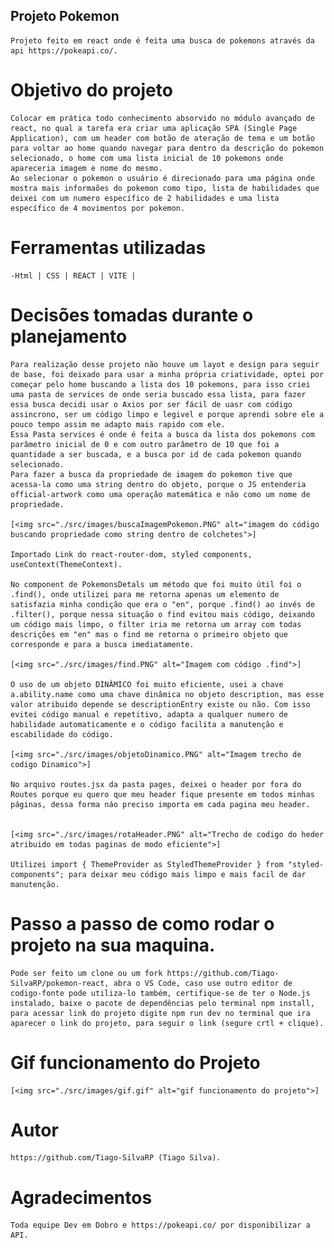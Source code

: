 ## Projeto Pokemon 

    Projeto feito em react onde é feita uma busca de pokemons através da api https://pokeapi.co/.

# Objetivo do projeto

    Colocar em prática todo conhecimento absorvido no módulo avançado de react, no qual a tarefa era criar uma aplicação SPA (Single Page Application), com um header com botão de ateração de tema e um botão para voltar ao home quando navegar para dentro da descrição do pokemon selecionado, o home com uma lista inicial de 10 pokemons onde apareceria imagem e nome do mesmo.
    Ao selecionar o pokemon o usuário é direcionado para uma página onde mostra mais informaões do pokemon como tipo, lista de habilidades que deixei com um numero específico de 2 habilidades e uma lista específico de 4 movimentos por pokemon.

# Ferramentas utilizadas

    -Html | CSS | REACT | VITE |

# Decisões tomadas durante o planejamento

    Para realização desse projeto não houve um layot e design para seguir de base, foi deixado para usar a minha própria criatividade, optei por começar pelo home buscando a lista dos 10 pokemons, para isso criei uma pasta de services de onde seria buscado essa lista, para fazer essa busca decidi usar o Axios por ser fácil de uasr com código assincrono, ser um código limpo e legivel e porque aprendi sobre ele a pouco tempo assim me adapto mais rapido com ele.
    Essa Pasta services é onde é feita a busca da lista dos pokemons com parâmetro inicial de 0 e com outro parâmetro de 10 que foi a quantidade a ser buscada, e a busca por id de cada pokemon quando selecionado.
    Para fazer a busca da propriedade de imagem do pokemon tive que acessa-la como uma string dentro do objeto, porque o JS entenderia official-artwork como uma operação matemática e não como um nome de propriedade.

    [<img src="./src/images/buscaImagemPokemon.PNG" alt="imagem do código buscando propriedade como string dentro de colchetes">]

    Importado Link do react-router-dom, styled components, useContext(ThemeContext).

    No component de PokemonsDetals um método que foi muito útil foi o .find(), onde utilizei para me retorna apenas um elemento de satisfazia minha condição que era o "en", porque .find() ao invés de .filter(), porque nessa situação o find evitou mais código, deixando um código mais limpo, o filter iria me retorna um array com todas descrições em "en" mas o find me retorna o primeiro objeto que corresponde e para a busca imediatamente.

    [<img src="./src/images/find.PNG" alt="Imagem com código .find">]

    O uso de um objeto DINÂMICO foi muito eficiente, usei a chave a.ability.name como uma chave dinâmica no objeto description, mas esse valor atribuido depende se descriptionEntry existe ou não. Com isso evitei código manual e repetitivo, adapta a qualquer numero de habilidade automaticamente e o código facilita a manutenção e escabilidade do código.

    [<img src="./src/images/objetoDinamico.PNG" alt="Imagem trecho de codigo Dinamico">]

    No arquivo routes.jsx da pasta pages, deixei o header por fora do Routes porque eu quero que meu header fique presente em todos minhas páginas, dessa forma náo preciso importa em cada pagina meu header.


    [<img src="./src/images/rotaHeader.PNG" alt="Trecho de codigo do heder atribuido em todas paginas de modo eficiente">]

    Utilizei import { ThemeProvider as StyledThemeProvider } from "styled-components"; para deixar meu código mais limpo e mais facil de dar manutenção.

# Passo a passo de como rodar o projeto na sua maquina. 

    Pode ser feito um clone ou um fork https://github.com/Tiago-SilvaRP/pokemon-react, abra o VS Code, caso use outro editor de codigo-fonte pode utiliza-lo também, certifique-se de ter o Node.js instalado, baixe o pacote de dependências pelo terminal npm install, para acessar link do projeto digite npm run dev no terminal que ira aparecer o link do projeto, para seguir o link (segure crtl + clique).

# Gif funcionamento do Projeto

    [<img src="./src/images/gif.gif" alt="gif funcionamento do projeto">]

# Autor 

    https://github.com/Tiago-SilvaRP (Tiago Silva).

# Agradecimentos 

    Toda equipe Dev em Dobro e https://pokeapi.co/ por disponibilizar a API.